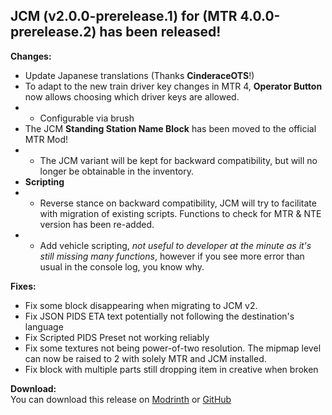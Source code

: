 ## JCM (v2.0.0-prerelease.1) for (MTR 4.0.0-prerelease.2) has been released!

**Changes:**
- Update Japanese translations (Thanks **CinderaceOTS**!)
- To adapt to the new train driver key changes in MTR 4, **Operator Button** now allows choosing which driver keys are allowed.
- - Configurable via brush
- The JCM **Standing Station Name Block** has been moved to the official MTR Mod!
- - The JCM variant will be kept for backward compatibility, but will no longer be obtainable in the inventory.
- **Scripting**
- - Reverse stance on backward compatibility, JCM will try to facilitate with migration of existing scripts. Functions to check for MTR & NTE version has been re-added.
- - Add vehicle scripting, *not useful to developer at the minute as it's still missing many functions*, however if you see more error than usual in the console log, you know why.

**Fixes:**
- Fix some block disappearing when migrating to JCM v2.
- Fix JSON PIDS ETA text potentially not following the destination's language
- Fix Scripted PIDS Preset not working reliably
- Fix some textures not being power-of-two resolution. The mipmap level can now be raised to 2 with solely MTR and JCM installed.
- Fix block with multiple parts still dropping item in creative when broken

**Download:**  
You can download this release on [Modrinth](https://modrinth.com/mod/jcm) or [GitHub](https://github.com/DistrictOfJoban/Joban-Client-Mod/releases)
